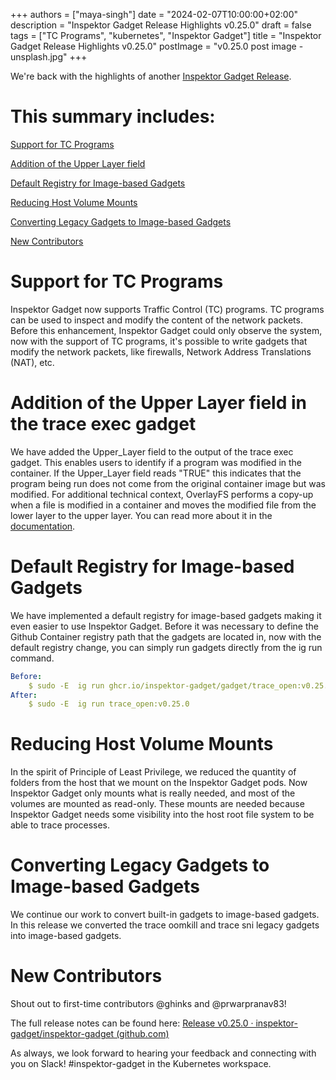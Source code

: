 +++
authors = ["maya-singh"]
date = "2024-02-07T10:00:00+02:00"
description = "Inspektor Gadget Release Highlights v0.25.0"
draft = false
tags = ["TC Programs", "kubernetes", "Inspektor Gadget"]
title = "Inspektor Gadget Release Highlights v0.25.0"
postImage = "v0.25.0 post image -unsplash.jpg"
+++



We're back with the highlights of another [Inspektor Gadget Release](https://github.com/inspektor-gadget/inspektor-gadget/releases/tag/v0.25.0).

# This summary includes:

[Support for TC Programs](#support-for-tc-programs)

[Addition of the Upper Layer field](#addition-of-the-upper-layer-field-in-the-trace-exec-gadget)

[Default Registry for Image-based Gadgets](#default-registry-for-image-based-gadgets)

[Reducing Host Volume Mounts](#reducing-host-volume-mounts)

[Converting Legacy Gadgets to Image-based Gadgets](#converting-legacy-gadgets-to-image-based-gadgets)

[New Contributors](#new-contributors)

# Support for TC Programs

Inspektor Gadget now supports Traffic Control (TC) programs. TC programs can be used to inspect and modify the content of the network packets. Before this enhancement, Inspektor Gadget could only observe the system, now with the support of TC programs, it's possible to write gadgets that modify the network packets, like firewalls, Network Address Translations (NAT), etc.

# Addition of the Upper Layer field in the trace exec gadget

We have added the Upper\_Layer field to the output of the trace exec gadget. This enables users to identify if a program was modified in the container. If the Upper\_Layer field reads "TRUE" this indicates that the program being run does not come from the original container image but was modified. For additional technical context, OverlayFS performs a copy-up when a file is modified in a container and moves the modified file from the lower layer to the upper layer. You can read more about it in the [documentation](https://inspektor-gadget.io/docs/v0.25.0/builtin-gadgets/trace/exec/#overlay-filesystem-upper-layer).

# Default Registry for Image-based Gadgets

We have implemented a default registry for image-based gadgets making it even easier to use Inspektor Gadget. Before it was necessary to define the Github Container registry path that the gadgets are located in, now with the default registry change, you can simply run gadgets directly from the ig run command.

```yaml
Before: 
    $ sudo -E  ig run ghcr.io/inspektor-gadget/gadget/trace_open:v0.25.0
After:
    $ sudo -E  ig run trace_open:v0.25.0 
```

# Reducing Host Volume Mounts

In the spirit of Principle of Least Privilege, we reduced the quantity of folders from the host that we mount on the Inspektor Gadget pods. Now Inspektor Gadget only mounts what is really needed, and most of the volumes are mounted as read-only. These mounts are needed because Inspektor Gadget needs some visibility into the host root file system to be able to trace processes.

# Converting Legacy Gadgets to Image-based Gadgets

We continue our work to convert built-in gadgets to image-based gadgets. In this release we converted the trace oomkill and trace sni legacy gadgets into image-based gadgets.

# New Contributors

Shout out to first-time contributors @ghinks and @prwarpranav83!

The full release notes can be found here: [Release v0.25.0 · inspektor-gadget/inspektor-gadget (github.com)](https://github.com/inspektor-gadget/inspektor-gadget/releases/tag/v0.25.0)

As always, we look forward to hearing your feedback and connecting with you on Slack! #inspektor-gadget in the Kubernetes workspace.